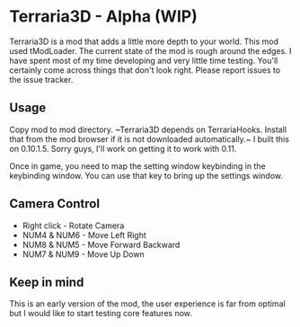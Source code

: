 # Terraria3D - Alpha (WIP)
Terraria3D is a mod that adds a little more depth to your world. This mod used tModLoader. The current state of the mod is rough around the edges. I have spent most of my time developing and very little time testing. You'll certainly come across things that don't look right. Please report issues to the issue tracker.
## Usage
Copy mod to mod directory. ~Terraria3D depends on TerrariaHooks. Install that from the mod browser if it is not downloaded automatically.~ I built this on 0.10.1.5. Sorry guys, I'll work on getting it to work with 0.11.

Once in game, you need to map the setting window keybinding in the keybinding window. You can use that key to bring up the settings window. 
## Camera Control
- Right click - Rotate Camera
- NUM4 & NUM6 - Move Left Right
- NUM8 & NUM5 - Move Forward Backward
- NUM7 & NUM9 - Move Up Down
## Keep in mind
This is an early version of the mod, the user experience is far from optimal but I would like to start testing core features now.
